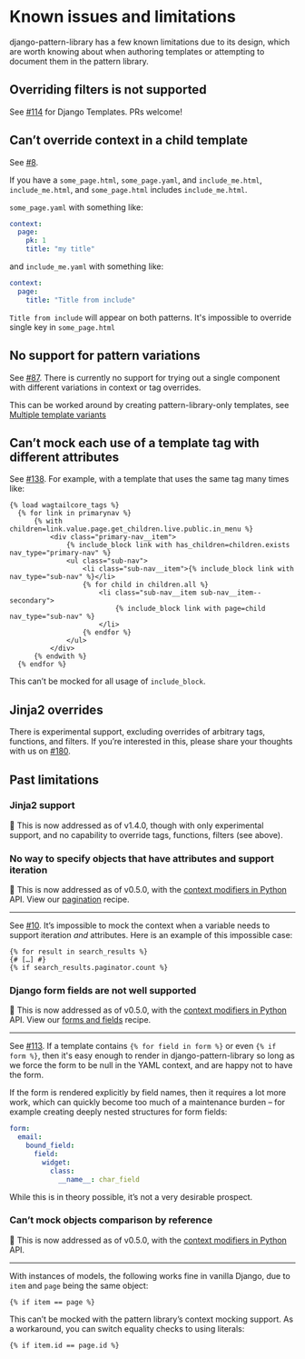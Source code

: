 # Known issues and limitations

django-pattern-library has a few known limitations due to its design, which are worth knowing about when authoring templates or attempting to document them in the pattern library.

## Overriding filters is not supported

See [#114](https://github.com/torchbox/django-pattern-library/issues/114) for Django Templates. PRs welcome!

## Can’t override context in a child template

See [#8](https://github.com/torchbox/django-pattern-library/issues/8).

If you have a `some_page.html`, `some_page.yaml`, and `include_me.html`, `include_me.html`, and `some_page.html` includes `include_me.html`.

`some_page.yaml` with something like:

```yaml
context:
  page:
    pk: 1
    title: "my title"
```

and `include_me.yaml` with something like:

```yaml
context:
  page:
    title: "Title from include"
```

`Title from include` will appear on both patterns. It's impossible to override single key in `some_page.html`

## No support for pattern variations

See [#87](https://github.com/torchbox/django-pattern-library/issues/87). There is currently no support for trying out a single component with different variations in context or tag overrides.

This can be worked around by creating pattern-library-only templates, see [Multiple template variants](../guides/multiple-variants.md)

## Can’t mock each use of a template tag with different attributes

See [#138](https://github.com/torchbox/django-pattern-library/issues/138). For example, with a template that uses the same tag many times like:

```django
{% load wagtailcore_tags %}
  {% for link in primarynav %}
      {% with children=link.value.page.get_children.live.public.in_menu %}
          <div class="primary-nav__item">
              {% include_block link with has_children=children.exists nav_type="primary-nav" %}
              <ul class="sub-nav">
                  <li class="sub-nav__item">{% include_block link with nav_type="sub-nav" %}</li>
                  {% for child in children.all %}
                      <li class="sub-nav__item sub-nav__item--secondary">
                          {% include_block link with page=child nav_type="sub-nav" %}
                      </li>
                  {% endfor %}
              </ul>
          </div>
      {% endwith %}
  {% endfor %}
```

This can’t be mocked for all usage of `include_block`.

## Jinja2 overrides

There is experimental support, excluding overrides of arbitrary tags, functions, and filters. If you’re interested in this, please share your thoughts with us on [#180](https://github.com/torchbox/django-pattern-library/discussions/180).

## Past limitations

### Jinja2 support

🎉 This is now addressed as of v1.4.0, though with only experimental support, and no capability to override tags, functions, filters (see above).

### No way to specify objects that have attributes and support iteration

🎉 This is now addressed as of v0.5.0, with the [context modifiers in Python](../guides/defining-template-context.md#modifying-template-contexts-with-python) API. View our [pagination](../recipes/pagination.md) recipe.

---

See [#10](https://github.com/torchbox/django-pattern-library/issues/10). It’s impossible to mock the context when a variable needs to support iteration _and_ attributes. Here is an example of this impossible case:

```django
{% for result in search_results %}
{# […] #}
{% if search_results.paginator.count %}
```

### Django form fields are not well supported

🎉 This is now addressed as of v0.5.0, with the [context modifiers in Python](../guides/defining-template-context.md#modifying-template-contexts-with-python) API. View our [forms and fields](../recipes/forms-and-fields.md) recipe.

---

See [#113](https://github.com/torchbox/django-pattern-library/issues/113). If a template contains `{% for field in form %}` or even `{% if form %}`, then it's easy enough to render in django-pattern-library so long as we force the form to be null in the YAML context, and are happy not to have the form.

If the form is rendered explicitly by field names, then it requires a lot more work, which can quickly become too much of a maintenance burden – for example creating deeply nested structures for form fields:

```yaml
form:
  email:
    bound_field:
      field:
        widget:
          class:
            __name__: char_field
```

While this is in theory possible, it’s not a very desirable prospect.

### Can’t mock objects comparison by reference

🎉 This is now addressed as of v0.5.0, with the [context modifiers in Python](../guides/defining-template-context.md#modifying-template-contexts-with-python) API.

---

With instances of models, the following works fine in vanilla Django, due to `item` and `page` being the same object:

```django
{% if item == page %}
```

This can’t be mocked with the pattern library’s context mocking support. As a workaround, you can switch equality checks to using literals:

```django
{% if item.id == page.id %}
```
